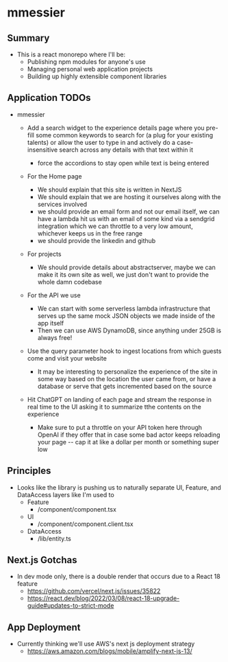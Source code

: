# mmessier

## Summary

- This is a react monorepo where I'll be:
  - Publishing npm modules for anyone's use
  - Managing personal web application projects
  - Building up highly extensible component libraries

## Application TODOs

- mmessier

  - Add a search widget to the experience details page where you pre-fill some common keywords to search for (a plug for your existing talents) or allow the user to type in and actively do a case-insensitive search across any details with that text within it
    - force the accordions to stay open while text is being entered
  - For the Home page

    - We should explain that this site is written in NextJS
    - We should explain that we are hosting it ourselves along with the services involved
    - we should provide an email form and not our email itself, we can have a lambda hit us with an email of some kind via a sendgrid integration which we can throttle to a very low amount, whichever keeps us in the free range
    - we should provide the linkedin and github

  - For projects

    - We should provide details about abstractserver, maybe we can make it its own site as well, we just don't want to provide the whole damn codebase

  - For the API we use
    - We can start with some serverless lambda infrastructure that serves up the same mock JSON objects we made inside of the app itself
    - Then we can use AWS DynamoDB, since anything under 25GB is always free!
  - Use the query parameter hook to ingest locations from which guests come and visit your website
    - It may be interesting to personalize the experience of the site in some way based on the location the user came from, or have a database or serve that gets incremented based on the source
  - Hit ChatGPT on landing of each page and stream the response in real time to the UI asking it to summarize tthe contents on the experience
    - Make sure to put a throttle on your API token here through OpenAI if they offer that in case some bad actor keeps reloading your page -- cap it at like a dollar per month or something super low

## Principles

- Looks like the library is pushing us to naturally separate UI, Feature, and DataAccess layers like I'm used to
  - Feature
    - /component/component.tsx
  - UI
    - /component/component.client.tsx
  - DataAccess
    - /lib/entity.ts

## Next.js Gotchas

- In dev mode only, there is a double render that occurs due to a React 18 feature
  - https://github.com/vercel/next.js/issues/35822
  - https://react.dev/blog/2022/03/08/react-18-upgrade-guide#updates-to-strict-mode

## App Deployment

- Currently thinking we'll use AWS's next js deployment strategy
  - https://aws.amazon.com/blogs/mobile/amplify-next-js-13/
